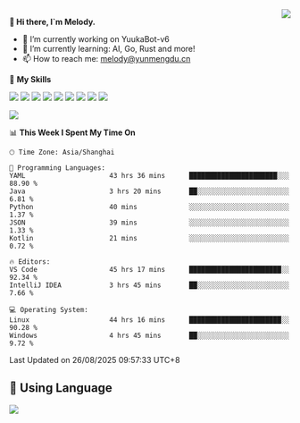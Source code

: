 <a href="#">
  <img align="right" src="https://github-readme-stats.vercel.app/api?username=melodyyuuka&count_private=true&show_icons=true" />
</a>

**👋 Hi there, I`m Melody.**

- 🔭 I’m currently working on YuukaBot-v6
- 🌱 I’m currently learning: AI, Go, Rust and more!
- 📫 How to reach me: melody@yunmengdu.cn

🌟 **My Skills** 

![](https://img.shields.io/badge/-Python-3e74a2?style=flat-square&logo=Python&logoColor=fff)
![](https://img.shields.io/badge/-Java-007396?style=flat-square&logo=OpenJDK&logoColor=fff)
![](https://img.shields.io/badge/-Node.js-339933?style=flat-square&logo=Node.js&logoColor=fff)
![](https://img.shields.io/badge/-Git-f05032?style=flat-square&logo=git&logoColor=fff)
![](https://img.shields.io/badge/-PostgreSQL-4169e1?style=flat-square&logo=PostgreSQL&logoColor=fff)
![](https://img.shields.io/badge/-Rust-000000?style=flat-square&logo=rust&logoColor=fff)
![](https://img.shields.io/badge/-VSCode-007acc?style=flat-square&logo=Visual-Studio-Code&logoColor=fff)
![](https://img.shields.io/badge/-FastAPI-009688?style=flat-square&logo=FastAPI&logoColor=fff)
![](https://img.shields.io/badge/-Linux-000000?style=flat-square&logo=Linux&logoColor=fff)


![](https://wakatime.com/badge/user/fa6dc0e2-47c5-4d2d-ae45-69fec6f2122c.svg)

<!--START_SECTION:waka-->
📊 **This Week I Spent My Time On** 

```text
🕑︎ Time Zone: Asia/Shanghai

💬 Programming Languages: 
YAML                     43 hrs 36 mins      ██████████████████████░░░   88.90 % 
Java                     3 hrs 20 mins       ██░░░░░░░░░░░░░░░░░░░░░░░    6.81 % 
Python                   40 mins             ░░░░░░░░░░░░░░░░░░░░░░░░░    1.37 % 
JSON                     39 mins             ░░░░░░░░░░░░░░░░░░░░░░░░░    1.33 % 
Kotlin                   21 mins             ░░░░░░░░░░░░░░░░░░░░░░░░░    0.72 % 

🔥 Editors: 
VS Code                  45 hrs 17 mins      ███████████████████████░░   92.34 % 
IntelliJ IDEA            3 hrs 45 mins       ██░░░░░░░░░░░░░░░░░░░░░░░    7.66 % 

💻 Operating System: 
Linux                    44 hrs 16 mins      ███████████████████████░░   90.28 % 
Windows                  4 hrs 45 mins       ██░░░░░░░░░░░░░░░░░░░░░░░    9.72 % 
```


 Last Updated on 26/08/2025 09:57:33 UTC+8
<!--END_SECTION:waka-->

## 🥰 **Using Language**

![](https://github-readme-stats.vercel.app/api/wakatime?username=MelodyYuyuko&layout=compact&hide_border=true)
